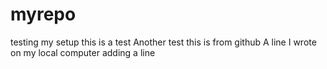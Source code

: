 # myrepo
testing my setup
this is a test
Another test
this is from github
A line I wrote on my local computer
adding a line
